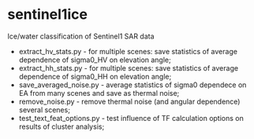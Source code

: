 # sentinel1ice
Ice/water classification of Sentinel1 SAR data

* extract_hv_stats.py - for multiple scenes: save statistics of average dependence of sigma0_HV on elevation angle;
* extract_hh_stats.py - for multiple scenes: save statistics of average dependence of sigma0_HH on elevation angle;
* save_averaged_noise.py - average statistics of sigma0 dependece on EA from many scenes and save as thermal noise;
* remove_noise.py - remove thermal noise (and angular dependence) several scenes;
* test_text_feat_options.py - test influence of TF calculation options on results of cluster analysis;
